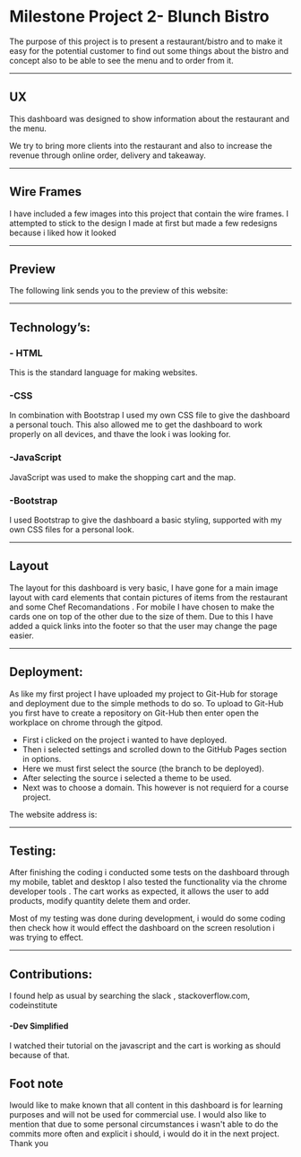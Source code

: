 




# Milestone Project 2- Blunch Bistro


 The purpose of this project is to present a restaurant/bistro and to make it easy for 
the potential customer to find out some things about the bistro and concept also 
to be able to see the menu and to order from it. 

-----------------------------------------------------------

## UX


This dashboard was designed to show information about the restaurant and the menu.

We try to bring more clients into the restaurant and also to increase the revenue 
through online order, delivery and takeaway.

-----------------------------------------------------------

## Wire Frames


I have included a few  images into this project that contain the wire frames. I
attempted to stick to the design I made at first but made a few redesigns because i liked how it looked 


-----------------------------------------------------------

## Preview


The following link sends you to the preview of this website:


-----------------------------------------------------------

## Technology’s:


### - HTML
 
This is the standard language for making websites.

### -CSS

In combination with Bootstrap I used my own CSS file to give the dashboard a personal touch.
This also allowed me to get the dashboard to work properly on all devices, and thave the look i was looking 
for.


### -JavaScript

JavaScript was used to make the shopping cart and the map.

### -Bootstrap
 
I used Bootstrap to give the 
dashboard a basic styling, supported with my own CSS files for a personal look.

-----------------------------------------------------------

## Layout


The layout for this dashboard is very basic, I have gone for a main image  layout with
 card elements that contain pictures of items from the restaurant and some Chef Recomandations . 
 For mobile I have chosen to make the cards one on top of the other 
due to the size of them. Due to this I have added a quick links into the footer  so that 
the user may change the page easier.

-----------------------------------------------------------

## Deployment:


As like my first project I have uploaded my project to Git-Hub for storage and deployment
due to the simple methods to do so. To upload to Git-Hub you first have to create 
a repository on Git-Hub then enter open the workplace on chrome through the gitpod.


- First i clicked on the project i wanted to have deployed.
- Then i selected settings and scrolled down to the GitHub Pages section in options.
- Here we must first select the source (the branch to be deployed).
- After selecting the source i selected a theme to be used.
- Next was to choose a domain. This however is not requierd for a course project.

The website address is:

-----------------------------------------------------------



## Testing:


After finishing the coding i conducted some tests on the dashboard through my mobile, tablet and 
desktop I also  tested the functionality via the chrome developer tools . The cart works as expected, it allows the user to add 
products, modify quantity delete them and order.


Most of my testing was done during development, i would do some coding then check how it would effect the dashboard
on the screen resolution i was trying to effect. 

-----------------------------------------------------------

## Contributions:


I found help as usual by searching the slack , stackoverflow.com, codeinstitute



#### -Dev Simplified


I watched their tutorial on the javascript and the cart is working as should because of that.



## Foot note


Iwould like to make known that all content in this dashboard is for learning purposes
 and will not be used for commercial use. I would also like to mention that due to some
  personal circumstances i wasn't able to do the commits more often and explicit i should, 
  i would do it in the next project.
  Thank you
